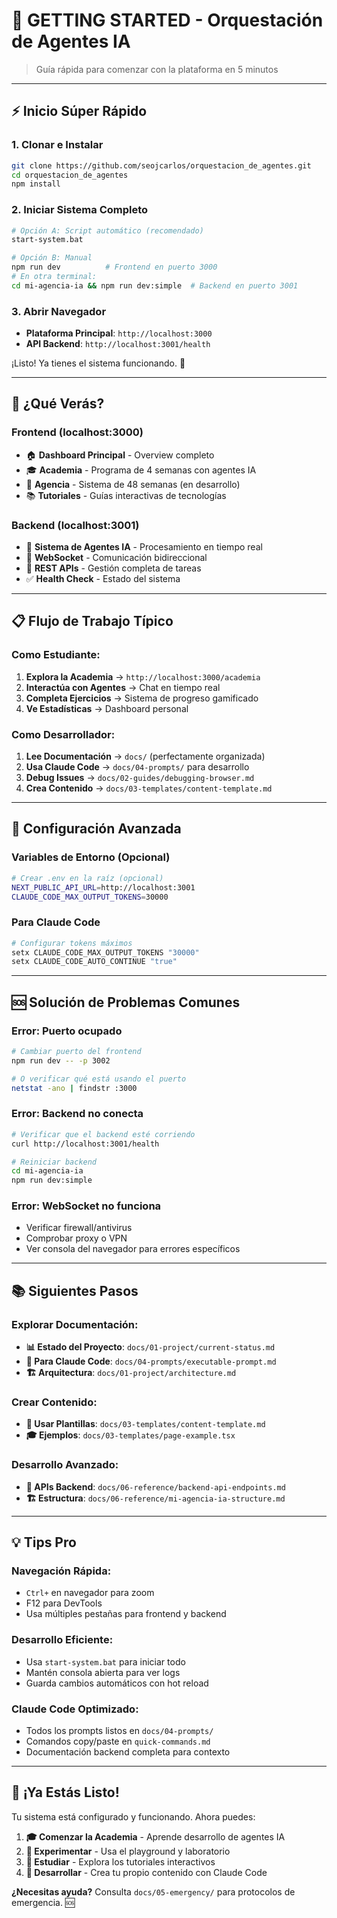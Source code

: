 # 🚀 **GETTING STARTED - Orquestación de Agentes IA**

> Guía rápida para comenzar con la plataforma en 5 minutos

---

## ⚡ **Inicio Súper Rápido**

### **1. Clonar e Instalar**
```bash
git clone https://github.com/seojcarlos/orquestacion_de_agentes.git
cd orquestacion_de_agentes
npm install
```

### **2. Iniciar Sistema Completo**
```bash
# Opción A: Script automático (recomendado)
start-system.bat

# Opción B: Manual
npm run dev          # Frontend en puerto 3000
# En otra terminal:
cd mi-agencia-ia && npm run dev:simple  # Backend en puerto 3001
```

### **3. Abrir Navegador**
- **Plataforma Principal**: `http://localhost:3000`
- **API Backend**: `http://localhost:3001/health`

¡Listo! Ya tienes el sistema funcionando. 🎉

---

## 🎯 **¿Qué Verás?**

### **Frontend (localhost:3000)**
- 🏠 **Dashboard Principal** - Overview completo
- 🎓 **Academia** - Programa de 4 semanas con agentes IA  
- 🏢 **Agencia** - Sistema de 48 semanas (en desarrollo)
- 📚 **Tutoriales** - Guías interactivas de tecnologías

### **Backend (localhost:3001)**
- 🤖 **Sistema de Agentes IA** - Procesamiento en tiempo real
- 🔌 **WebSocket** - Comunicación bidireccional
- 📡 **REST APIs** - Gestión completa de tareas
- ✅ **Health Check** - Estado del sistema

---

## 📋 **Flujo de Trabajo Típico**

### **Como Estudiante:**
1. **Explora la Academia** → `http://localhost:3000/academia`
2. **Interactúa con Agentes** → Chat en tiempo real
3. **Completa Ejercicios** → Sistema de progreso gamificado
4. **Ve Estadísticas** → Dashboard personal

### **Como Desarrollador:**
1. **Lee Documentación** → `docs/` (perfectamente organizada)
2. **Usa Claude Code** → `docs/04-prompts/` para desarrollo
3. **Debug Issues** → `docs/02-guides/debugging-browser.md`
4. **Crea Contenido** → `docs/03-templates/content-template.md`

---

## 🔧 **Configuración Avanzada**

### **Variables de Entorno (Opcional)**
```bash
# Crear .env en la raíz (opcional)
NEXT_PUBLIC_API_URL=http://localhost:3001
CLAUDE_CODE_MAX_OUTPUT_TOKENS=30000
```

### **Para Claude Code**
```bash
# Configurar tokens máximos
setx CLAUDE_CODE_MAX_OUTPUT_TOKENS "30000"
setx CLAUDE_CODE_AUTO_CONTINUE "true"
```

---

## 🆘 **Solución de Problemas Comunes**

### **Error: Puerto ocupado**
```bash
# Cambiar puerto del frontend
npm run dev -- -p 3002

# O verificar qué está usando el puerto
netstat -ano | findstr :3000
```

### **Error: Backend no conecta**
```bash
# Verificar que el backend esté corriendo
curl http://localhost:3001/health

# Reiniciar backend
cd mi-agencia-ia
npm run dev:simple
```

### **Error: WebSocket no funciona**
- Verificar firewall/antivirus
- Comprobar proxy o VPN
- Ver consola del navegador para errores específicos

---

## 📚 **Siguientes Pasos**

### **Explorar Documentación:**
- **📊 Estado del Proyecto**: `docs/01-project/current-status.md`
- **🤖 Para Claude Code**: `docs/04-prompts/executable-prompt.md`
- **🏗️ Arquitectura**: `docs/01-project/architecture.md`

### **Crear Contenido:**
- **📝 Usar Plantillas**: `docs/03-templates/content-template.md`
- **🎓 Ejemplos**: `docs/03-templates/page-example.tsx`

### **Desarrollo Avanzado:**
- **🔌 APIs Backend**: `docs/06-reference/backend-api-endpoints.md`
- **🏗️ Estructura**: `docs/06-reference/mi-agencia-ia-structure.md`

---

## 💡 **Tips Pro**

### **Navegación Rápida:**
- `Ctrl+` en navegador para zoom
- F12 para DevTools
- Usa múltiples pestañas para frontend y backend

### **Desarrollo Eficiente:**
- Usa `start-system.bat` para iniciar todo
- Mantén consola abierta para ver logs
- Guarda cambios automáticos con hot reload

### **Claude Code Optimizado:**
- Todos los prompts listos en `docs/04-prompts/`
- Comandos copy/paste en `quick-commands.md`
- Documentación backend completa para contexto

---

## 🎉 **¡Ya Estás Listo!**

Tu sistema está configurado y funcionando. Ahora puedes:

1. **🎓 Comenzar la Academia** - Aprende desarrollo de agentes IA
2. **🔧 Experimentar** - Usa el playground y laboratorio  
3. **📖 Estudiar** - Explora los tutoriales interactivos
4. **🚀 Desarrollar** - Crea tu propio contenido con Claude Code

**¿Necesitas ayuda?** Consulta `docs/05-emergency/` para protocolos de emergencia. 🆘
